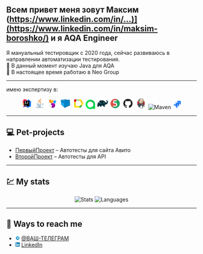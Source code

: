 ## Всем привет  меня зовут Максим  (https://www.linkedin.com/in/...)](https://www.linkedin.com/in/maksim-boroshko/) и я  AQA Engineer 

Я мануальный тестировщик с 2020 года, сейчас развиваюсь в направлении автоматизации тестирования.  
🌱 В данный момент изучаю Java для AQA  
💼 В настоящее время работаю в Neo Group

---

имею экспертизу в:
<p align="center">
  <img width="6%" title="IntelliJ IDEA" src="src/logo/Intelij_IDEA.svg">
  <img width="6%" title="Java" src="src/logo/Java.svg">
  <img width="6%" title="Selenide" src="src/logo/Selenide.svg">
  <img width="6%" title="Selenoid" src="src/logo/Selenoid.svg">
  <img width="6%" title="Allure Report" src="src/logo/Allure_Report.svg">
  <img width="5%" title="Allure TestOps" src="src/logo/AllureTestOps.svg">
  <img width="6%" title="Gradle" src="src/logo/Gradle.svg">
  <img width="6%" title="JUnit5" src="src/logo/JUnit5.svg">
  <img width="6%" title="GitHub" src="src/logo/GitHub.svg">
  <img width="6%" title="Jenkins" src="src/logo/Jenkins.svg">
  <img width="6%" title="Maven" src="src/logo/Maven.svg">
  <img width="5%" title="Jira" src="src/logo/Jira.svg">
</p>

---

## 💻 Pet-projects
- <a target="_blank" href="https://github.com/maksimboroshko/diploma">ПервыйПроект</a> – Автотесты для сайта Авито
- <a target="_blank" href="https://github.com/maksimboroshko/diploma_Api">ВторойПроект</a> – Автотесты для API 

---

## 💹 My stats
<p align="center">
  <img src="http://github-profile-summary-cards.vercel.app/api/cards/stats?username=maksimboroshko&theme=blueberry" alt="Stats">
  <img src="https://github-readme-stats.vercel.app/api/top-langs/?username=maksimboroshko&layout=compact&theme=blueberry" alt="Languages">
</p>

---

## 💬 Ways to reach me

- <img width="2.5%" title="Telegram" src="src/logo/Telegram.svg"> <a target="_blank" href="https://t.me/ariistokarat">@ВАШ-ТЕЛЕГРАМ</a>
- <img width="2.5%" title="LinkedIn" src="src/logo/Linkedin.svg"> <a target="_blank" href="https://www.linkedin.com/in/maksim-boroshko/">LinkedIn</a>


